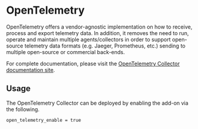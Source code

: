 # OpenTelemetry

OpenTelemetry offers a vendor-agnostic implementation on how to receive, process and export telemetry data. In addition, it removes the need to run, operate and maintain multiple agents/collectors in order to support open-source telemetry data formats (e.g. Jaeger, Prometheus, etc.) sending to multiple open-source or commercial back-ends.

For complete documentation, please visit the [OpenTelemetry Collector documentation site](https://opentelemetry.io/docs/).

## Usage

The OpenTelemetry Collector can be deployed by enabling the add-on via the following.

```
open_telemetry_enable = true
```
